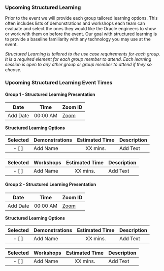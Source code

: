 ### Upcoming Structured Learning

Prior to the event we will provide each group tailored learning options. This often includes lists of demonstrations and workshops each team can evaluate and select the ones they would like the Oracle engineers to show or work with them on before the event. Our goal with structured learning is to provide a baseline familiarity with any technology you may use at the event.

_Structured Learning is tailored to the use case requirements for each group. It is a required element for each group member to attend. Each learning session is open to any other group or group member to attend if they so choose._

### Upcoming Structured Learning Event Times  

#### Group 1 - <add use case name> Structured Learning Presentation

| Date         | Time      | Zoom ID         |
|---           |---        |---              |
| Add Date     | 00:00 AM  | [Zoom](https://oracle.zoom.us/my/frank.baber?pwd=M09zSC9POTBDQWFJUW42NWUrTUN4Zz09) |

**Structured Learning Options**

| Selected   | Demonstrations         | Estimated Time      | Description           |
|:--:        |:---                    |:---:                |:---                   |
| - [ ]        | Add Name               | XX mins.            | Add Text              |


| Selected   | Workshops              | Estimated Time      | Description           |
|:--:        |:---                    |:---:                |:---                   |
| - [ ]        | Add Name               | XX mins.            | Add Text              |

#### Group 2 - <add use case name> Structured Learning Presentation

| Date         | Time      | Zoom ID         |
|---           |---        |---              |
| Add Date     | 00:00 AM  | [Zoom](https://oracle.zoom.us/my/frank.baber?pwd=M09zSC9POTBDQWFJUW42NWUrTUN4Zz09) |

**Structured Learning Options**

| Selected   | Demonstrations         | Estimated Time      | Description           |
|:--:        |:---                    |:---:                |:---                   |
| - [ ]        | Add Name               | XX mins.            | Add Text              |


| Selected   | Workshops              | Estimated Time      | Description           |
|:--:        |:---                    |:---:                |:---                   |
| - [ ]        | Add Name               | XX mins.            | Add Text              |
